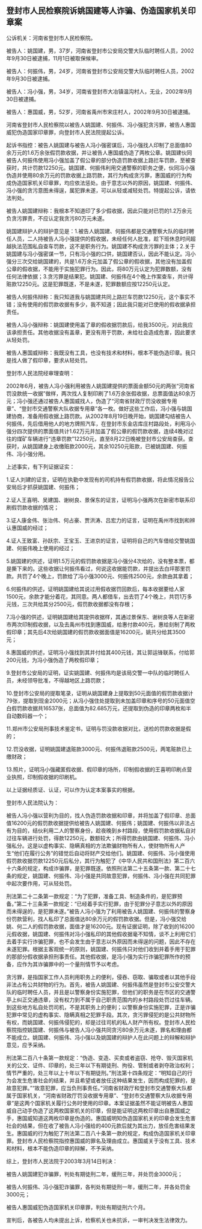 ## 登封市人民检察院诉姚国建等人诈骗、伪造国家机关印章案

公诉机关：河南省登封市人民检察院。

被告人：姚国建，男，37岁，河南省登封市公安局交警大队临时聘任人员，2002年9月30日被逮捕，11月1日被取保候审。

被告人：何振伟，男，24岁，河南省登封市公安局交警大队临时聘任人员，2002年9月30日被逮捕。

被告人：冯小强，男，34岁，河南省登封市大冶镇温沟村人，无业，2002年9月30日被逮捕。

被告人：惠国威，男，52岁，河南省禹州市宋庄村人，2002年9月30日被逮捕。

河南省登封市人民检察院以被告人姚国建、何振伟、冯小强犯贪污罪，被告人惠国威犯伪造国家印章罪，向登封市人民法院提起公诉。

起诉书指控：被告人姚国建与被告人冯小强密谋后，冯小强找人印制了总面值80余万元的1.6万余张假罚款收据，并让被告人惠国威伪造了两枚公章。姚国建伙同被告人何振伟使用冯小强加盖了假公章的部分伪造罚款收据上路拦车罚款，至被查获时，共计罚款12250元。姚国建、何振伟利用交通警察的职务之便，伙同冯小强伪造并使用80余万元的罚款收据上路罚款，其行为构成贪污罪，惠国威的行为构成伪造国家机关印章罪，均应依法惩处。由于意志以外的原因，姚国建、何振伟、冯小强的贪污意图未得逞，属犯罪未遂，可以从轻或减轻处罚。特提起公诉，请依法判处。

被告人姚国建辩称：我根本不知道印了多少假收据，因此只能对已罚的1.2万余元负贪污罪责，不应认定我贪污80万元未遂。

姚国建辩护人的辩护意见是：1.被告人姚国建、何振伟都是交通警察大队的临时聘任人员，二人持被告人冯小强提供的假收据，未经任何人批准，趁下班休息时间超越执法范围私自查车罚款，这不是职务行为。姚国建不构成贪污罪的主体；2.关于姚国建与冯小强密谋一节，只有冯小强的口供，姚国建否认，因此不能认定。冯小强分三次交给姚国建的，共是1.6万余元加盖了假公章的假收据，其他没有加盖假公章的假收据，不能用于实施犯罪行为。因此，将80万元认定为犯罪数额，没有任何法律依据；3.贪污罪是结果犯。姚国建、何振伟在4个晚上作案查车，共计得赃款12250元。这是犯罪既遂，不是未遂，犯罪数额应按12250元认定。

被告人何振伟辩称：我只知道我与姚国建共同上路拦车罚款12250元，这个事实不错；没有使用的假罚款收据有多少，我不知道；因此我只能对已使用的假收据承担责任。

被告人冯小强辩称：姚国建使用盖了章的假收据罚款后，给我3500元，对此我应该承担责任。其他收据没有盖章，更没有用于罚款，未给社会造成危害，因此要求从轻处罚。

被告人惠国威辩称：我既没有工具，也没有技术和材料，根本不能伪造印章。我只是找人做了假印章，要求从轻处罚。

登封市人民法院经审理查明：

2002年6月，被告人冯小强利用被告人姚国建提供的票面金额50元的两张“河南省罚没款统一收据”做样，两次找人复制印刷了1.6万余张假收据，总票面值达80余万元；冯小强还通过被告人惠国威找人，伪造了“河南省财政厅罚没收据专用章”、“登封市交通警察大队收据专用章”各一枚。做好这些工作后，冯小强与姚国建协商，准备用假收据上路罚款。从2002年8月19日晚开始，姚国建勾结被告人何振伟，先后借用他人的地方牌照汽车，在登封市东金店库庄村路段处，利用冯小强分四次提供的票面值共计1.62万元并加盖了假公章的假罚款收据，连续4晚对过往的煤矿车辆进行“违章罚款”12250元，直至8月22日晚被登封市公安局查获。查获时，从姚国建身上收缴赃款2000元，其余10250元赃款，已被姚国建、何振伟、冯小强分用。

上述事实，有下列证据证实：

1.证人刘建的证言，证明在执勤中发现有的司机持有假罚款收据，将此情况报告公安局后才抓获姚国建、何振伟；

2.证人王喜明、吴建国、谢树良、景保东的证言，证明冯小强两次在新密市联系印刷假罚款收据的情况；

3.证人康金伟、张治伟、何占豪、贾洪涛、吕宏力的证言，证明在禹州市找到和辨认惠国威的经过；

4.证人王致富、孙跃宗、王宝玉、王进京的证言，证明将自己的汽车借给交警姚国建、何振伟晚上使用的经过；

5.姚国建的供述，证明1.5万元的假罚款收据是冯小强分4次给的，没有整本票，都是撕下来的。这些收据让何振伟看过，何说这收据能罚款，并提出去白坪那里罚款。共罚了4个晚上，罚款给了冯小强3000元、何振伟2500元，余款由其拿着；

6.何振伟的供述，证明姚国建给其说过用假收据罚回款后，每本收据要给人家1500元，余款才能分着花，其同意。两人都借车，出去罚了4个晚上，共罚1万多元钱，三次共给其分2500元，假罚款收据都没有存根；

7.冯小强的供述，证明姚国建给其提供收据样，其通过景保东、谢树良等人在新密市两次印制假收据，以及去禹州市找到惠国威，给惠付款400元，惠给刻制了两枚假印章；其先后4次给姚国建的假罚款收据面值是16200元，姚共分给其3500元；

8.惠国威的供述，证明冯小强找到其并付给其400元钱，其让郭运锋联系，付给郭200元钱，为冯小强伪造了两枚假印章；

9.登封市公安局的证明，证实姚国建、何振伟均是该局交警一中队的临时聘任人员，未经领导批准，不得越地区上路罚款；

10.登封市公安局的提取笔录，证明从姚国建身上提取到50元面值的假罚款收据计79张，提取到现金2000元；从冯小强住处提取到未加盖印章和序号的50元面值空白假罚款收据共16537张，总面值为82.685万元，还提取到伪造的印章两枚和半自动数码器一个；

11.郑州市公安局刑事技术鉴定书，证明与罚没款收据对比，送检的罚款收据是假的；

12.罚没收据，证明姚国建退赃款3000元、何振伟退赃款2500元，两笔赃款已上缴财政；

13.照片，证明冯小强藏匿假收据、假印章的场所，印制假收据的王喜明印刷点营业执照，印制假收据的印刷机。

以上证据经质证、认证，可以作为认定本案事实的根据。

登封市人民法院认为：

被告人冯小强以营利为目的，找人伪造罚款收据和印章，并将加盖了假印章、总面值16200元的假罚款收据提供给被告人姚国建、何振伟；姚国建、何振伟以非法占有为目的，结伙利用二人的警察身份，趁夜晚到乡村路段，使用假罚款收据私自对过往车辆进行处罚，得款12250元，数额较大；所得罚款由姚国建、何振伟、冯小强私分。这是以虚构事实、隐瞒真相的方法欺骗财物所有人，使财物所有人产生“他们在履行公务”的错觉后自动将财产交给他们。姚国建、何振伟、冯小强使用假罚款收据罚款12250元后私分，其行为触犯了《中华人民共和国刑法》第二百六十六条的规定，构成诈骗罪，是犯罪既遂。依照刑法第二十五条第一款、第二十七条的规定，姚国建、何振伟、冯小强是共同故意犯罪，何振伟、冯小强在共同犯罪中起次要作用，可从轻处罚。

刑法第二十二条第一款规定：“为了犯罪，准备工具、制造条件的，是犯罪预备。”第二十三条第一款规定：“已经着手实行犯罪，由于犯罪分子意志以外的原因而未得逞的，是犯罪未遂。”被告人冯小强为了利用被告人姚国建、何振伟的警察身份罚款营利，找人私印了总面值达80余万元的假罚款收据。但是，冯小强交给姚、何二人的假罚款收据，面值才是16200元。现有证据证明，除了收到的16200元假收据，姚国建、何振伟对冯小强私印的其他假收据毫不知情，谈不上利用它们去着手实行诈骗犯罪，也不会发生由于意志以外原因而未得逞的问题，因此不存在未遂犯罪。根据主客观统一的原则，姚国建、何振伟只对他们收到并着手用于犯罪的那部分假收据承担刑事责任。其他假收据，是冯小强为实行诈骗犯罪所作的预备，应作为其诈骗罪中的一个量刑情节予以考虑。

贪污罪，是指国家工作人员利用职务上的便利，侵吞、窃取、骗取或者以其他手段非法占有公共财物的行为。首先，被告人姚国建、何振伟虽然是登封市公安交警大队的临时聘任人员，并且是以警察身份实施犯罪，但他们的职务是在市区的交通警亭上纠正交通违章，没有权力到不属于自己职责范围内的乡村路段处罚过往车辆。到这些地方私自处罚司机，不是其职务上的便利；以警察身份实施犯罪，正是诈骗犯罪中常见的虚构事实、隐瞒真相之犯罪手段。其次，贪污罪侵犯的是公共财物所有权，而姚国建、何振伟侵犯的，却是过往司机的私人财产所有权。登封市人民检察院指控姚国建、何振伟与被告人冯小强共同贪污80余万元未遂，罪名和理由都不能成立。姚国建、何振伟、冯小强以及姚国建的辩护人在此问题上的辩解和辩护意见，应予采纳。

刑法第二百八十条第一款规定：“伪造、变造、买卖或者盗窃、抢夺、毁灭国家机关的公文、证件、印章的，处三年以下有期徒刑、拘役、管制或者剥夺政治权利；情节严重的，处三年以上十年以下有期徒刑。”刑法第十四条规定：“明知自己的行为会发生危害社会的结果，并且希望或者放任这种结果发生，因而构成犯罪的，是故意犯罪。”“故意犯罪，应当负刑事责任。”河南省财政厅和登封市交通警察大队都属于国家机关，“河南省财政厅罚没收据专用章”、“登封市交通警察大队收据专用章”是这两个国家机关履行公务时使用的印章。本案证据虽然不能证明被告人惠国威自己动手伪造了这两枚国家机关的印章，但是能证明这两枚印章出自惠国威之手，惠国威知道这两枚印章是伪造的。惠国威明知伪造国家机关的印章会发生危害社会的结果，但在收了被告人冯小强给的400元款后就为其出力，放任危害结果发生。惠国威的行为触犯了刑法第二百八十条第一款的规定，构成伪造国家机关印章罪。登封市人民检察院指控惠国威的罪名及理由成立。惠国威关于没有工具、技术和材料，根本不能伪造印章的辩解，不予采纳。

综上，登封市人民法院于2003年3月14日判决：

被告人姚国建犯诈骗罪，判处有期徒刑二年，缓刑三年，并处罚金3000元；

被告人何振伟、冯小强犯诈骗罪，各判处有期徒刑一年，缓刑二年，并各处罚金3000元；

被告人惠国威犯伪造国家机关印章罪，判处有期徒刑六个月。

宣判后，各被告人均未提出上诉，检察机关也未抗诉，一审判决发生法律效力。

